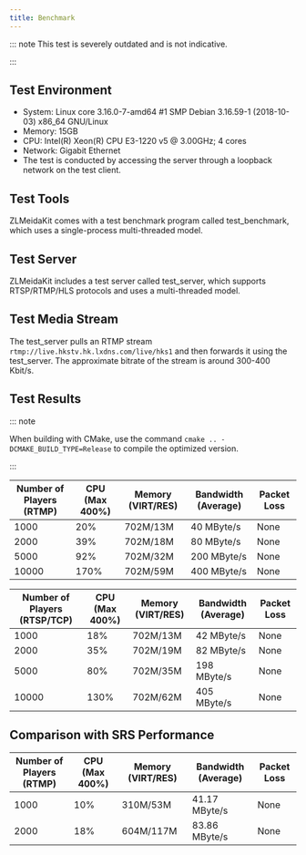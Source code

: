 ```yaml
---
title: Benchmark
---
```


::: note This test is severely outdated and is not indicative.

:::

## Test Environment

- System: Linux core 3.16.0-7-amd64 #1 SMP Debian 3.16.59-1 (2018-10-03) x86_64 GNU/Linux
- Memory: 15GB
- CPU: Intel(R) Xeon(R) CPU E3-1220 v5 @ 3.00GHz; 4 cores
- Network: Gigabit Ethernet
- The test is conducted by accessing the server through a loopback network on the test client.

## Test Tools

ZLMeidaKit comes with a test benchmark program called test_benchmark, which uses a single-process multi-threaded model.

## Test Server

ZLMeidaKit includes a test server called test_server, which supports RTSP/RTMP/HLS protocols and uses a multi-threaded model.

## Test Media Stream

The test_server pulls an RTMP stream `rtmp://live.hkstv.hk.lxdns.com/live/hks1` and then forwards it using the test_server. The approximate bitrate of the stream is around 300-400 Kbit/s.

## Test Results

::: note

When building with CMake, use the command `cmake .. -DCMAKE_BUILD_TYPE=Release` to compile the optimized version.

:::

| Number of Players (RTMP) | CPU (Max 400%) | Memory (VIRT/RES) | Bandwidth (Average) | Packet Loss |
| ------------------------ | -------------- | ----------------- | ------------------- | ----------- |
| 1000                     | 20%            | 702M/13M          | 40 MByte/s          | None        |
| 2000                     | 39%            | 702M/18M          | 80 MByte/s          | None        |
| 5000                     | 92%            | 702M/32M          | 200 MByte/s         | None        |
| 10000                    | 170%           | 702M/59M          | 400 MByte/s         | None        |

| Number of Players (RTSP/TCP) | CPU (Max 400%) | Memory (VIRT/RES) | Bandwidth (Average) | Packet Loss |
| ---------------------------- | -------------- | ----------------- | ------------------- | ----------- |
| 1000                         | 18%            | 702M/13M          | 42 MByte/s          | None        |
| 2000                         | 35%            | 702M/19M          | 82 MByte/s          | None        |
| 5000                         | 80%            | 702M/35M          | 198 MByte/s         | None        |
| 10000                        | 130%           | 702M/62M          | 405 MByte/s         | None        |

## Comparison with SRS Performance

| Number of Players (RTMP) | CPU (Max 400%) | Memory (VIRT/RES) | Bandwidth (Average) | Packet Loss |
| ------------------------ | -------------- | ----------------- | ------------------- | ----------- |
| 1000                     | 10%            | 310M/53M          | 41.17 MByte/s       | None        |
| 2000                     | 18%            | 604M/117M         | 83.86 MByte/s       | None        |
